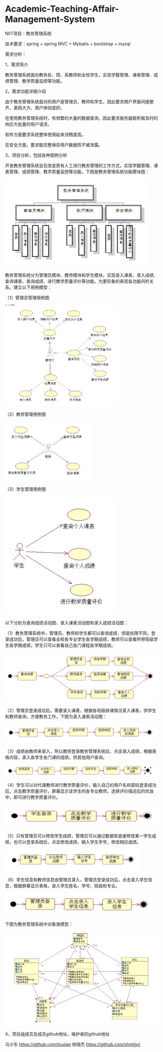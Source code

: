 # Academic-Teaching-Affair-Management-System
NIIT项目：教务管理系统

技术要求：spring + spring MVC + Mybatis + bootstrap + mysql

需求分析：

1，需求简介

教务管理系统面向教务处、院、系教师和全校学生，实现学籍管理、课表管理、成绩管理、教学质量监控等功能。

2，需求功能详细介绍

由于教务管理系统面对的用户是管理员、教师和学生，因此要求用户界面间接整齐，美观大方，用户体验度好。

在使用教务管理系统时，有频繁的大量的数据查询，因此要求服务器能积极及时的响应大批量的用户请求。

软件方面要求系统整体使用起来流畅度高。

在安全方面，要求能完整保存用户数据而不被泄露。

3，项目分析，包括各种图例分析

开发教务管理系统旨在改变原有人工进行教务管理的工作方式，实现学籍管理、课表管理、成绩管理、教学质量监控等功能。下图是教务管理系统功能模块图：

![教务管理系统功能模块图](MarkdownPhotos/1.jpg)

教务管理系统分为管理员模块、教师模块和学生模块，实现录入课表、录入成绩、查询课表、查询成绩、进行教学质量评价等功能，为更形象的表现各功能间的关系，建立以下用例模型：

（1）管理员管理用例图

![管理员管理用例图](MarkdownPhotos/2.jpg)

（2）教师管理用例图

![教师管理用例图](MarkdownPhotos/3.jpg)

（3）学生管理用例图

![学生管理用例图](MarkdownPhotos/4.jpg)

以下分别为查询成绩活动图、录入课表活动图和录入成绩活动图：

（1）教务管理系统中，管理员、教师和学生都可以查询成绩，但是权限不同，登录成功后，管理员可以查看全校各专业学生各学期成绩，教师可以查看所带班级学生各学期成绩，学生只可以查看自己各门课程各学期成绩。

![查询成绩活动图](MarkdownPhotos/5.jpg)

（2）管理员登录成功后，需要录入课表，根据各班级排课情况录入课表，供学生和教师查询，方便教务工作，下图为录入课表活动图：

![录入课表活动图](MarkdownPhotos/6.jpg)

（3）成绩由教师来录入，所以教师登录教务管理系统后，点击录入成绩，根据表格内容，录入各学生各门课的成绩，供其他用户查询。

![录入成绩活动图](MarkdownPhotos/7.jpg)

（4）学生可以对代课教师进行教学质量评价，输入自己的用户名和密码登录成功后，点击教学质量评价，屏幕显示该学生的各专业教师，选择评价描述后的优良中，即可进行教学质量评价。

![教学质量评价活动图](MarkdownPhotos/8.jpg)

（5）只有管理员可以修改学生成绩，管理员可以通过数据库直接修改某一学生成绩，也可以登录系统后，点击修改成绩，输入学生学号，修改相应成绩。

![修改成绩活图](MarkdownPhotos/9.jpg)

（6）学生信息和教师信息由管理员录入，管理员登录成功后，点击录入学生信息，根据屏幕显示表格，录入学生姓名、学号、班级和专业。

![录入学生信息活动图](MarkdownPhotos/10.jpg)

下图为教务管理系统中对象类模型：

![教务管理系统对象类模型](MarkdownPhotos/11.jpg)

4，项目组成员及成员github地址，维护者的github地址

马少东 https://github.com/toujian
徐瑞杰 https://github.com/shmilyrj
